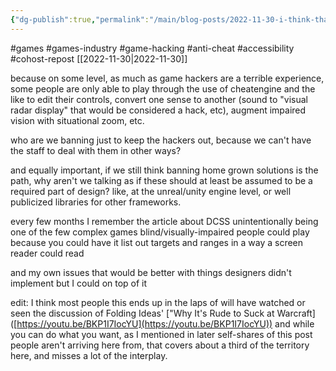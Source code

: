 ```yaml
---
{"dg-publish":true,"permalink":"/main/blog-posts/2022-11-30-i-think-that-there-needs-to-be-more-thinking-and-discussion-on-anti-cheat-game-hacking-and-accessibility/","noteIcon":"","created":"2023-08-09T16:28:11.226-04:00","updated":"2023-10-06T22:45:53.727-04:00"}
---
```


#games #games-industry #game-hacking #anti-cheat #accessibility #cohost-repost 
[[2022-11-30\|2022-11-30]]

because on some level, as much as game hackers are a terrible experience, some people are only able to play through the use of cheatengine and the like to edit their controls, convert one sense to another (sound to "visual radar display" that would be considered a hack, etc), augment impaired vision with situational zoom, etc.

who are we banning just to keep the hackers out, because we can't have the staff to deal with them in other ways?

and equally important, if we still think banning home grown solutions is the path, why aren't we talking as if these should at least be assumed to be a required part of design? like, at the unreal/unity engine level, or well publicized libraries for other frameworks.

every few months I remember the article about DCSS unintentionally being one of the few complex games blind/visually-impaired people could play because you could have it list out targets and ranges in a way a screen reader could read

and my own issues that would be better with things designers didn't implement but I could on top of it

edit: I think most people this ends up in the laps of will have watched or seen the discussion of Folding Ideas' ["Why It's Rude to Suck at Warcraft] ([https://youtu.be/BKP1I7IocYU](https://youtu.be/BKP1I7IocYU)) and while you can do what you want, as I mentioned in later self-shares of this post people aren't arriving here from, that covers about a third of the territory here, and misses a lot of the interplay.